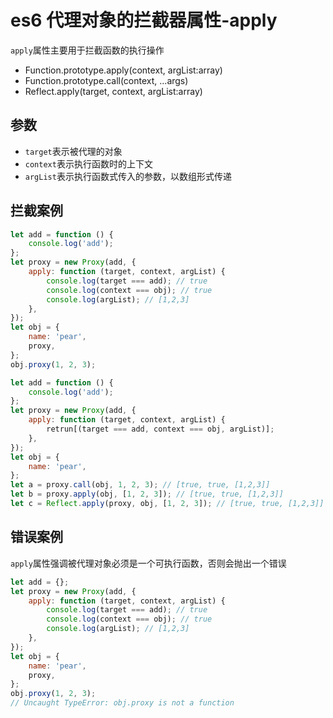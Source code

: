 <!-- Date: 2018-07-13 12:11 -->

# es6 代理对象的拦截器属性-apply

`apply`属性主要用于拦截函数的执行操作

-   Function.prototype.apply(context, argList:array)
-   Function.prototype.call(context, ...args)
-   Reflect.apply(target, context, argList:array)

## 参数

-   `target`表示被代理的对象
-   `context`表示执行函数时的上下文
-   `argList`表示执行函数式传入的参数，以数组形式传递

## 拦截案例

```js
let add = function () {
    console.log('add');
};
let proxy = new Proxy(add, {
    apply: function (target, context, argList) {
        console.log(target === add); // true
        console.log(context === obj); // true
        console.log(argList); // [1,2,3]
    },
});
let obj = {
    name: 'pear',
    proxy,
};
obj.proxy(1, 2, 3);
```

```js
let add = function () {
    console.log('add');
};
let proxy = new Proxy(add, {
    apply: function (target, context, argList) {
        retrun[(target === add, context === obj, argList)];
    },
});
let obj = {
    name: 'pear',
};
let a = proxy.call(obj, 1, 2, 3); // [true, true, [1,2,3]]
let b = proxy.apply(obj, [1, 2, 3]); // [true, true, [1,2,3]]
let c = Reflect.apply(proxy, obj, [1, 2, 3]); // [true, true, [1,2,3]]
```

## 错误案例

`apply`属性强调被代理对象必须是一个可执行函数，否则会抛出一个错误

```js
let add = {};
let proxy = new Proxy(add, {
    apply: function (target, context, argList) {
        console.log(target === add); // true
        console.log(context === obj); // true
        console.log(argList); // [1,2,3]
    },
});
let obj = {
    name: 'pear',
    proxy,
};
obj.proxy(1, 2, 3);
// Uncaught TypeError: obj.proxy is not a function
```

